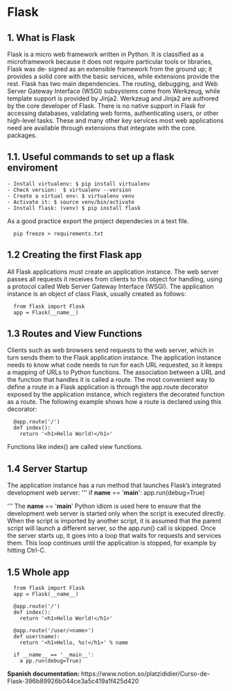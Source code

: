 # Flask
## 1. What is Flask

  Flask is a micro web framework written in Python. It is classified as a microframework because it does not require particular tools or libraries, Flask was de‐
signed as an extensible framework from the ground up; it provides a solid core with the basic services, while extensions provide the rest.
  Flask has two main dependencies. The routing, debugging, and Web Server Gateway Interface (WSGI) subsystems come from Werkzeug, while template support is provided by Jinja2. Werkzeug and Jinja2 are authored by the core developer of Flask. 
  There is no native support in Flask for accessing databases, validating web forms, authenticating users, or other high-level tasks. These and many other key services most web applications need are available through extensions that integrate with the core.
packages.


## 1.1. Useful commands to set up a flask enviroment
  ```
  - Install virtualenv: $ pip install virtualenv
  - Check version:  $ virtualenv --version
  - Create a virtual env: $ virtualenv venv
  - Activate it: $ source venv/bin/activate
  - Install flask: (venv) $ pip install flask
  ```
  As a good practice export the project dependecies in a text file.
  ```
    pip freeze > requirements.txt
  ```
  ## 1.2 Creating the first Flask app
  
  All Flask applications must create an application instance. The web server passes all
requests it receives from clients to this object for handling, using a protocol called Web
Server Gateway Interface (WSGI). The application instance is an object of class Flask,
usually created as follows:
```
  from flask import Flask
  app = Flask(__name__)
```
  ## 1.3 Routes and View Functions

  Clients such as web browsers send requests to the web server, which in turn sends them to the Flask application instance. The application instance needs to know what code needs to run for each URL requested, so it keeps a mapping of URLs to Python functions. The association between a URL and the function that handles it is called a route.
  The most convenient way to define a route in a Flask application is through the app.route decorator exposed by the application instance, which registers the decorated function as a route. The following example shows how a route is declared using this decorator:
  
  ```
    @app.route('/')
    def index():
      return '<h1>Hello World!</h1>'
  ```
  Functions like index() are called view functions.
  ## 1.4 Server Startup
  The application instance has a run method that launches Flask’s integrated development web server:
  '''
    if __name__ == '__main__':
      app.run(debug=True)

  '''
  The __name__ == '__main__' Python idiom is used here to ensure that the development web server is started only when the script is executed directly. When the script is imported by another script, it is assumed that the parent script will launch a different server, so the app.run() call is skipped. Once the server starts up, it goes into a loop that waits for requests and services them. This loop continues until the application is stopped, for example by hitting Ctrl-C.
  
  ## 1.5 Whole app
  ```
    from flask import Flask
    app = Flask(__name__)
    
    @app.route('/')
    def index():
      return '<h1>Hello World!</h1>'
      
    @app.route('/user/<name>')
    def user(name):
      return '<h1>Hello, %s!</h1>' % name

    if __name__ == '__main__':
      a pp.run(debug=True)

  ```


  
<p><b>Spanish documentation: </b>https://www.notion.so/platzididier/Curso-de-Flask-396b89926b044ce3a5c419a1f425d420</p>



